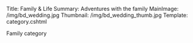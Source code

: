 Title: Family & Life
Summary: Adventures with the family
MainImage: /img/bd_wedding.jpg
Thumbnail: /img/bd_wedding_thumb.jpg
Template: category.cshtml

Family category
